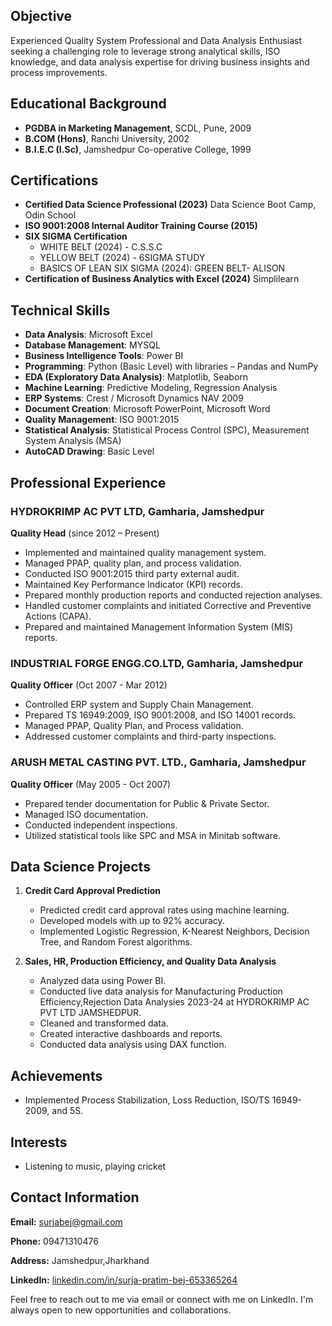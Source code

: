 ## Objective
Experienced Quality System Professional and Data Analysis Enthusiast seeking a challenging role to leverage strong analytical skills, ISO knowledge, and data analysis expertise for driving business insights and process improvements.

## Educational Background
- **PGDBA in Marketing Management**, SCDL, Pune, 2009
- **B.COM (Hons)**, Ranchi University, 2002
- **B.I.E.C (I.Sc)**, Jamshedpur Co-operative College, 1999

## Certifications
- **Certified Data Science Professional (2023)**
  Data Science Boot Camp, Odin School
- **ISO 9001:2008 Internal Auditor Training Course (2015)**
- **SIX SIGMA Certification**
  - WHITE BELT (2024) - C.S.S.C
  - YELLOW BELT (2024) - 6SIGMA STUDY
  - BASICS OF LEAN SIX SIGMA (2024): GREEN BELT- ALISON
- **Certification of Business Analytics with Excel (2024)**
  Simplilearn

## Technical Skills
- **Data Analysis**: Microsoft Excel
- **Database Management**: MYSQL
- **Business Intelligence Tools**: Power BI
- **Programming**: Python (Basic Level) with libraries – Pandas and NumPy
- **EDA (Exploratory Data Analysis)**: Matplotlib, Seaborn
- **Machine Learning**: Predictive Modeling, Regression Analysis
- **ERP Systems**: Crest / Microsoft Dynamics NAV 2009
- **Document Creation**: Microsoft PowerPoint, Microsoft Word
- **Quality Management**: ISO 9001:2015
- **Statistical Analysis**: Statistical Process Control (SPC), Measurement System Analysis (MSA)
- **AutoCAD Drawing**: Basic Level

## Professional Experience
### HYDROKRIMP AC PVT LTD, Gamharia, Jamshedpur
**Quality Head** (since 2012 – Present)
- Implemented and maintained quality management system.
- Managed PPAP, quality plan, and process validation.
- Conducted ISO 9001:2015 third party external audit.
- Maintained Key Performance Indicator (KPI) records.
- Prepared monthly production reports and conducted rejection analyses.
- Handled customer complaints and initiated Corrective and Preventive Actions (CAPA).
- Prepared and maintained Management Information System (MIS) reports.

### INDUSTRIAL FORGE ENGG.CO.LTD, Gamharia, Jamshedpur
**Quality Officer** (Oct 2007 - Mar 2012)
- Controlled ERP system and Supply Chain Management.
- Prepared TS 16949:2009, ISO 9001:2008, and ISO 14001 records.
- Managed PPAP, Quality Plan, and Process validation.
- Addressed customer complaints and third-party inspections.

### ARUSH METAL CASTING PVT. LTD., Gamharia, Jamshedpur
**Quality Officer** (May 2005 - Oct 2007)
- Prepared tender documentation for Public & Private Sector.
- Managed ISO documentation.
- Conducted independent inspections.
- Utilized statistical tools like SPC and MSA in Minitab software.

## Data Science Projects
1. **Credit Card Approval Prediction**
   - Predicted credit card approval rates using machine learning.
   - Developed models with up to 92% accuracy.
   - Implemented Logistic Regression, K-Nearest Neighbors, Decision Tree, and Random Forest algorithms.
   
2. **Sales, HR, Production Efficiency, and Quality Data Analysis**
   - Analyzed data using Power BI.
   - Conducted live data analysis for Manufacturing Production Efficiency,Rejection Data Analysies 2023-24 at HYDROKRIMP AC PVT LTD JAMSHEDPUR.
   - Cleaned and transformed data.
   - Created interactive dashboards and reports.
   - Conducted data analysis using DAX function.

 
## Achievements
- Implemented Process Stabilization, Loss Reduction, ISO/TS 16949-2009, and 5S.

## Interests
- Listening to music, playing cricket

## Contact Information

**Email:** [surjabej@gmail.com](mailto:surjabej@gmail.com)

**Phone:** 09471310476

**Address:** Jamshedpur,Jharkhand

**LinkedIn:** [linkedin.com/in/surja-pratim-bej-653365264](https://linkedin.com/in/surja-pratim-bej-653365264)

Feel free to reach out to me via email or connect with me on LinkedIn. I'm always open to new opportunities and collaborations.

